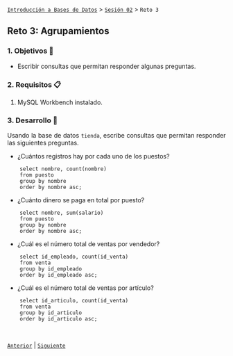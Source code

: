 [`Introducción a Bases de Datos`](../../README.md) > [`Sesión 02`](../Readme.md) > `Reto 3`
	
## Reto 3: Agrupamientos

<div style="text-align: justify;">

### 1. Objetivos :dart:

- Escribir consultas que permitan responder algunas preguntas.

### 2. Requisitos :clipboard:

1. MySQL Workbench instalado.

### 3. Desarrollo :rocket:

Usando la base de datos `tienda`, escribe consultas que permitan responder las siguientes preguntas.

- ¿Cuántos registros hay por cada uno de los puestos?
~~~
	select nombre, count(nombre)
	from puesto
	group by nombre
	order by nombre asc;
~~~
- ¿Cuánto dinero se paga en total por puesto?
~~~
	select nombre, sum(salario)
	from puesto
	group by nombre
	order by nombre asc;
~~~
- ¿Cuál es el número total de ventas por vendedor?
~~~
	select id_empleado, count(id_venta)
	from venta
	group by id_empleado
	order by id_empleado asc;
~~~
- ¿Cuál es el número total de ventas por artículo?
~~~
	select id_articulo, count(id_venta)
	from venta
	group by id_articulo
	order by id_articulo asc;
~~~
<br/>

[`Anterior`](../Ejemplo-03/Readme.md) | [`Siguiente`](../Readme.md)         

</div>
